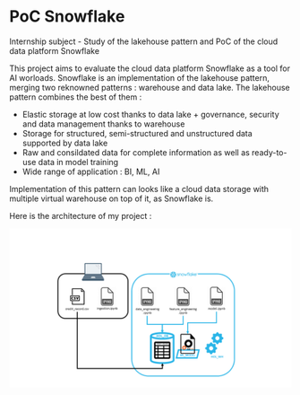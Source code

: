 # PoC Snowflake
Internship subject - Study of the lakehouse pattern and PoC of the cloud data platform Snowflake

This project aims to evaluate the cloud data platform Snowflake as a tool for AI worloads. Snowflake is an implementation of the lakehouse pattern, merging two reknowned patterns : warehouse and data lake. The lakehouse pattern combines the best of them : 

- Elastic storage at low cost thanks to data lake + governance, security and data management thanks to warehouse
- Storage for structured, semi-structured and unstructured data supported by data lake
- Raw and consildated data for complete information as well as ready-to-use data in model training
- Wide range of application : BI, ML, AI

Implementation of this pattern can looks like a cloud data storage with multiple virtual warehouse on top of it, as Snowflake is.


Here is the architecture of my project : 

![Architecture of the project](Project/images/archi_snowflake.PNG)
